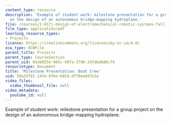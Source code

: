 ```yaml
---
content_type: resource
description: 'Example of student work: milestone presentation for a group project
  on the design of an autonomous bridge-mapping hydroplane.'
file: /courses/2-017j-design-of-electromechanical-robotic-systems-fall-2009/58a32f81147e6fbe685ddff8ee8d7e3a_MIT2_017JF09_sw2_milstone.pdf
file_type: application/pdf
learning_resource_types:
- Projects
license: https://creativecommons.org/licenses/by-nc-sa/4.0/
ocw_type: OCWFile
parent_title: Projects
parent_type: CourseSection
parent_uid: 0a360554-985c-99fa-3796-247dbdb86c74
resourcetype: Document
title: 'Milestone Presentation: Boat Crew'
uid: 58a32f81-147e-6fbe-685d-dff8ee8d7e3a
video_files:
  video_thumbnail_file: null
video_metadata:
  youtube_id: null
---
```

Example of student work: milestone presentation for a group project on the design of an autonomous bridge-mapping hydroplane.